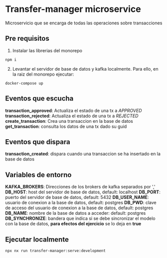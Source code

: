 # Transfer-manager microservice
Microservicio que se encarga de todas las operaciones sobre transacciones

## Pre requisitos
1. Instalar las librerias del monorepo 
```
npm i
```

2. Levantar el servidor de base de datos y kafka localmente. Para ello, en la raiz del monorepo ejecutar:
```
docker-compose up
```
## Eventos que escucha
**transaction_approved**: Actualiza el estado de una tx a *APPROVED*
**transaction_rejected**: Actualiza el estado de una tx a *REJECTED*
**create_transaction**: Crea una transaccion en la base de datos
**get_transaction**: consulta los datos de una tx dado su guid

## Eventos que dispara
**transaction_created**: dispara cuando una transaccion se ha insertado en la base de datos

## Variables de entorno
**KAFKA_BROKERS**: Direcciones de los brokers de kafka separados por ','
**DB_HOST**: host del servidor de base de datos, default: localhost
**DB_PORT**: puerto del servidor de base de datos, default: 5432
**DB_USER_NAME**: usuario de conexion a la base de datos, default: postgres
**DB_PWD**: clave de acceso del usuario de conexion a la base de datos, default: postgres
**DB_NAME**: nombre de la base de datos a acceder: default: postgres
**DB_SYNCHRONIZE**: bandera que indica si se debe sincronizar el modelo con la base de datos, **para efectos del ejercicio** se lo deja en **true**


## Ejecutar localmente
```
npx nx run transfer-manager:serve:development
```